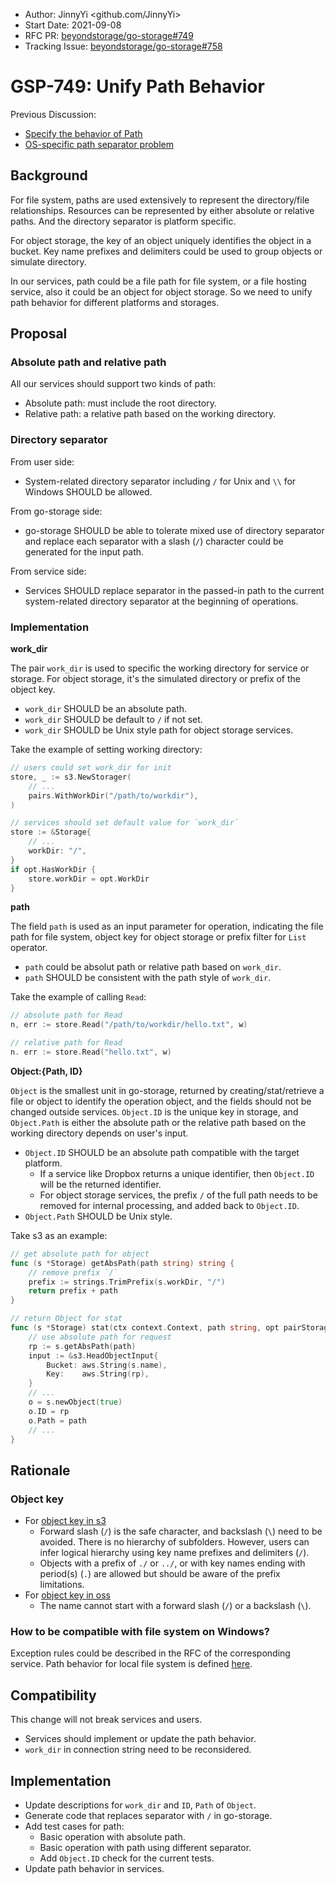 - Author: JinnyYi <github.com/JinnyYi>
- Start Date: 2021-09-08
- RFC PR: [beyondstorage/go-storage#749](https://github.com/beyondstorage/go-storage/pull/749)
- Tracking Issue: [beyondstorage/go-storage#758](https://github.com/beyondstorage/go-storage/issues/758)

# GSP-749: Unify Path Behavior

Previous Discussion:

- [Specify the behavior of Path](https://forum.beyondstorage.io/t/topic/195)
- [OS-specific path separator problem](https://github.com/beyondstorage/go-service-ftp/issues/22)

## Background

For file system, paths are used extensively to represent the directory/file relationships. Resources can be represented by either absolute or relative paths. And the directory separator is platform specific.

For object storage, the key of an object uniquely identifies the object in a bucket. Key name prefixes and delimiters could be used to group objects or simulate directory.

In our services, path could be a file path for file system, or a file hosting service, also it could be an object for object storage. So we need to unify path behavior for different platforms and storages.

## Proposal

### Absolute path and relative path

All our services should support two kinds of path:

- Absolute path: must include the root directory.
- Relative path: a relative path based on the working directory.

### Directory separator

From user side:

- System-related directory separator including `/` for Unix and `\\` for Windows SHOULD be allowed.

From go-storage side:

- go-storage SHOULD be able to tolerate mixed use of directory separator and replace each separator with a slash (`/`) character could be generated for the input path.

From service side:

- Services SHOULD replace separator in the passed-in path to the current system-related directory separator at the beginning of operations.
  
### Implementation

**work_dir**

The pair `work_dir` is used to specific the working directory for service or storage. For object storage, it's the simulated directory or prefix of the object key.

- `work_dir` SHOULD be an absolute path.
- `work_dir` SHOULD be default to `/` if not set.
- `work_dir` SHOULD be Unix style path for object storage services.

Take the example of setting working directory: 

```go
// users could set work_dir for init
store, _ := s3.NewStorager(
	// ...
	pairs.WithWorkDir("/path/to/workdir"),
)

// services should set default value for `work_dir`
store := &Storage{
	// ... 
	workDir: "/",
}
if opt.HasWorkDir {
	store.workDir = opt.WorkDir
}
```

**path**

The field `path` is used as an input parameter for operation, indicating the file path for file system, object key for object storage or prefix filter for `List` operator.

- `path` could be absolut path or relative path based on `work_dir`.
- `path` SHOULD be consistent with the path style of `work_dir`.

Take the example of calling `Read`:

```go
// absolute path for Read 
n, err := store.Read("/path/to/workdir/hello.txt", w)

// relative path for Read 
n. err := store.Read("hello.txt", w)
```

**Object:{Path, ID}**

`Object` is the smallest unit in go-storage, returned by creating/stat/retrieve a file or object to identify the operation object, and the fields should not be changed outside services. `Object.ID` is the unique key in storage, and `Object.Path` is either the absolute path or the relative path based on the working directory depends on user's input.

- `Object.ID` SHOULD be an absolute path compatible with the target platform.
  - If a service like Dropbox returns a unique identifier, then `Object.ID` will be the returned identifier.
  - For object storage services, the prefix `/` of the full path needs to be removed for internal processing, and added back to `Object.ID`.
- `Object.Path` SHOULD be Unix style.

Take s3 as an example:

```go
// get absolute path for object
func (s *Storage) getAbsPath(path string) string {
	// remove prefix `/` 
	prefix := strings.TrimPrefix(s.workDir, "/")
	return prefix + path
}

// return Object for stat
func (s *Storage) stat(ctx context.Context, path string, opt pairStorageStat) (o *Object, err error) {
	// use absolute path for request 
	rp := s.getAbsPath(path)
	input := &s3.HeadObjectInput{
		Bucket: aws.String(s.name), 
		Key:    aws.String(rp),
	}
	// ... 
	o = s.newObject(true)
	o.ID = rp
	o.Path = path 
	// ...
}
```

## Rationale

### Object key

- For [object key in s3](https://docs.aws.amazon.com/AmazonS3/latest/userguide/object-keys.html#object-key-guidelines)
  - Forward slash (`/`) is the safe character, and backslash (`\`) need to be avoided. There is no hierarchy of subfolders. However, users can infer logical hierarchy using key name prefixes and delimiters (`/`). 
  - Objects with a prefix of `./` or `../`, or with key names ending with period(s) (`.`) are allowed but should be aware of the prefix limitations.
- For [object key in oss](https://www.alibabacloud.com/help/doc-detail/87728.htm)
  - The name cannot start with a forward slash (`/`) or a backslash (`\`).
  
### How to be compatible with file system on Windows?

Exception rules could be described in the RFC of the corresponding service. Path behavior for local file system is defined [here](https://github.com/beyondstorage/go-service-fs/pull/78).

## Compatibility

This change will not break services and users.

- Services should implement or update the path behavior.
- `work_dir` in connection string need to be reconsidered.

## Implementation

- Update descriptions for `work_dir` and `ID`, `Path` of `Object`.
- Generate code that replaces separator with `/` in go-storage.
- Add test cases for path:
  - Basic operation with absolute path.
  - Basic operation with path using different separator.
  - Add `Object.ID` check for the current tests.
- Update path behavior in services.
